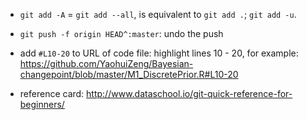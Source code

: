 * `git add -A` = `git add --all`, is equivalent to `git add .`; `git add -u`.

* `git push -f origin HEAD^:master`: undo the push
* add `#L10-20` to URL of code file: highlight lines 10 - 20, for example: https://github.com/YaohuiZeng/Bayesian-changepoint/blob/master/M1_DiscretePrior.R#L10-20

* reference card: http://www.dataschool.io/git-quick-reference-for-beginners/
